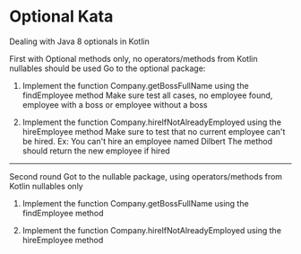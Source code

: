 # Optional Kata

Dealing with Java 8 optionals in Kotlin

First with Optional methods only, no operators/methods from Kotlin nullables should be used
Go to the optional package:

1. Implement the function Company.getBossFullName using the findEmployee method
Make sure test all cases, no employee found, employee with a boss or employee without a boss

2. Implement the function Company.hireIfNotAlreadyEmployed using the hireEmployee method
Make sure to test that no current employee can't be hired. Ex: You can't hire an employee named Dilbert
The method should return the new employee if hired

---

Second round
Got to the nullable package, using operators/methods from Kotlin nullables only

1. Implement the function Company.getBossFullName using the findEmployee method

2. Implement the function Company.hireIfNotAlreadyEmployed using the hireEmployee method